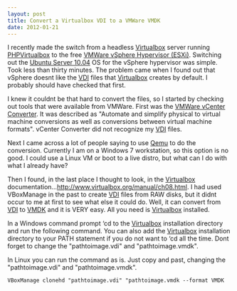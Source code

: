 ```yaml
---
layout: post
title: Convert a Virtualbox VDI to a VMWare VMDK
date: 2012-01-21
---
```


I recently made the switch from a headless <a href="http://www.virtualbox.org/" target="_blank">Virtualbox</a> server running <a href="http://code.google.com/p/phpvirtualbox/" target="_blank">PHPVirtualbox</a> to the free <a href="http://www.vmware.com/products/vsphere-hypervisor/overview.html" target="_blank">VMWare vSphere Hypervisor (ESXi)</a>.  Switching out the <a href="http://ubuntu.com/" target="_blank">Ubuntu Server 10.04</a> OS for the vSphere hypervisor was simple.  Took less than thirty minutes.  The problem came when I found out that vSphere doesnt like the <a href="http://en.wikipedia.org/wiki/VDI_(file_format)#Virtual_Disk_Image" target="_blank">VDI</a> files that <a href="http://www.virtualbox.org/" target="_blank">Virtualbox</a> creates by default.  I probably should have checked that first.  

I knew it couldnt be that hard to convert the files, so I started by checking out tools that were available from VMWare. First was the <a href="http://www.vmware.com/products/converter/" target="_blank">VMWare vCenter Converter</a>.  It was described as "Automate and simplify physical to virtual machine conversions as well as conversions between virtual machine formats".  vCenter Converter did not recognize my <a href="http://en.wikipedia.org/wiki/VDI_(file_format)#Virtual_Disk_Image" target="_blank">VDI</a> files.  

Next I came across a lot of people saying to use <a href="http://qemu.org/" target="_blank">Qemu</a> to do the conversion.  Currently I am on a Windows 7 workstation, so this option is no good. I could use a Linux VM or boot to a live distro, but what can I do with what I already have?  

Then I found, in the last place I thought to look, in the <a href="http://www.virtualbox.org/" target="_blank">Virtualbox</a> documentation&#8230;<a href="http://www.virtualbox.org/manual/ch08.html" target="_blank">http://www.virtualbox.org/manual/ch08.html</a>.  I had used VBoxManage in the past to create <a href="http://en.wikipedia.org/wiki/VDI_(file_format)#Virtual_Disk_Image" target="_blank">VDI</a> files from RAW disks, but it didnt occur to me at first to see what else it could do.  Well, it can convert from <a href="http://en.wikipedia.org/wiki/VDI_(file_format)#Virtual_Disk_Image" target="_blank">VDI</a> to <a href="http://en.wikipedia.org/wiki/VMDK" target="_blank">VMDK</a> and it is VERY easy.  All you need is <a href="http://www.virtualbox.org/" target="_blank">Virtualbox</a> installed.   

In a Windows command prompt &#8216;cd to the <a href="http://www.virtualbox.org/" target="_blank">Virtualbox</a> installation directory and run the following command.  You can also add the <a href="http://www.virtualbox.org/" target="_blank">Virtualbox</a> installation directory to your PATH statement if you do not want to &#8216;cd all the time.  Dont forget to change the "pathtoimage.vdi" and "pathtoimage.vmdk".  

In Linux you can run the command as is. Just copy and past, changing the "pathtoimage.vdi" and "pathtoimage.vmdk".  

`VBoxManage clonehd "pathtoimage.vdi" "pathtoimage.vmdk --format VMDK`
